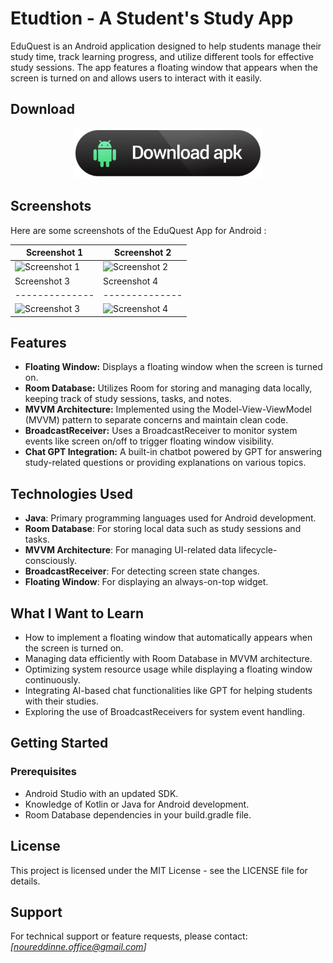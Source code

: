 # Etudtion - A Student's Study App

EduQuest is an Android application designed to help students manage their study time, track learning progress, and utilize different tools for effective study sessions. The app features a floating window that appears when the screen is turned on and allows users to interact with it easily.

## Download

<p align="center">
    <a href="https://github.com/noureddinelaghribe/EduQuest/raw/refs/heads/master/EduQuest.apk">
        <img src="https://raw.githubusercontent.com/noureddinelaghribe/WriteFlow/refs/heads/main/download_apk.png" alt="Get it on Google Play" height="80">
    </a>
</p>

## Screenshots

Here are some screenshots of the EduQuest App for Android :

| Screenshot 1 | Screenshot 2 |
|--------------|--------------|
| ![Screenshot 1](https://raw.githubusercontent.com/noureddinne21/EduQuest/refs/heads/master/photo_2025-01-19_17-13-23.jpg) | ![Screenshot 2](https://raw.githubusercontent.com/noureddinne21/EduQuest/refs/heads/master/photo_2025-01-19_17-13-19.jpg) |
| Screenshot 3 | Screenshot 4 |
|--------------|--------------|
| ![Screenshot 3](https://raw.githubusercontent.com/noureddinne21/EduQuest/refs/heads/master/photo_2025-01-19_17-13-15.jpg) | ![Screenshot 4](https://raw.githubusercontent.com/noureddinne21/EduQuest/refs/heads/master/photo_2025-01-19_17-13-03.jpg) |

## Features
- **Floating Window:** Displays a floating window when the screen is turned on.
- **Room Database:** Utilizes Room for storing and managing data locally, keeping track of study sessions, tasks, and notes.
- **MVVM Architecture:** Implemented using the Model-View-ViewModel (MVVM) pattern to separate concerns and maintain clean code.
- **BroadcastReceiver:** Uses a BroadcastReceiver to monitor system events like screen on/off to trigger floating window visibility.
- **Chat GPT Integration:** A built-in chatbot powered by GPT for answering study-related questions or providing explanations on various topics.

## Technologies Used
- **Java**: Primary programming languages used for Android development.
- **Room Database**: For storing local data such as study sessions and tasks.
- **MVVM Architecture**: For managing UI-related data lifecycle-consciously.
- **BroadcastReceiver**: For detecting screen state changes.
- **Floating Window**: For displaying an always-on-top widget.

## What I Want to Learn
- How to implement a floating window that automatically appears when the screen is turned on.
- Managing data efficiently with Room Database in MVVM architecture.
- Optimizing system resource usage while displaying a floating window continuously.
- Integrating AI-based chat functionalities like GPT for helping students with their studies.
- Exploring the use of BroadcastReceivers for system event handling.

## Getting Started

### Prerequisites
- Android Studio with an updated SDK.
- Knowledge of Kotlin or Java for Android development.
- Room Database dependencies in your build.gradle file.

## License

This project is licensed under the MIT License - see the LICENSE file for details.

## Support

For technical support or feature requests, please contact:
*[noureddinne.office@gmail.com]*

